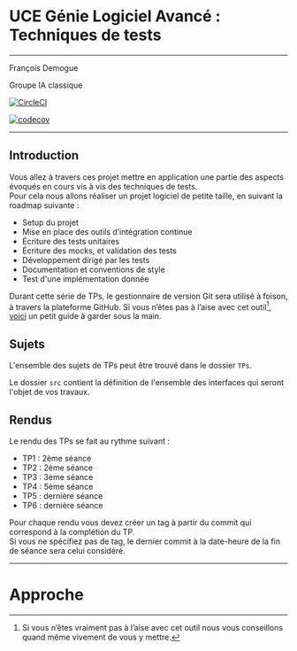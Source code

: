 # UCE Génie Logiciel Avancé : Techniques de tests

---

François Demogue

Groupe IA classique

[![CircleCI](https://dl.circleci.com/status-badge/img/gh/FrancoisDemogue/ceri-m1-techniques-de-test/tree/master.svg?style=svg)](https://dl.circleci.com/status-badge/redirect/gh/FrancoisDemogue/ceri-m1-techniques-de-test/tree/master)

[![codecov](https://codecov.io/gh/FrancoisDemogue/ceri-m1-techniques-de-test/graph/badge.svg?token=Q9B5D3E0JT)](https://codecov.io/gh/FrancoisDemogue/ceri-m1-techniques-de-test)

---

## Introduction

Vous allez à travers ces projet mettre en application une partie des aspects évoqués en cours vis à vis des techniques de tests.  
Pour cela nous allons réaliser un projet logiciel de petite taille, en suivant la roadmap suivante : 
- Setup du projet
- Mise en place des outils d’intégration continue
- Écriture des tests unitaires
- Écriture des mocks, et validation des tests
- Développement dirigé par les tests
- Documentation et conventions de style
- Test d'une implémentation donnée

Durant cette série de TPs, le gestionnaire de version Git sera utilisé à foison, à travers la plateforme GitHub. Si vous n’êtes pas à l’aise avec cet outil[^1], [voici](http://rogerdudler.github.io/git-guide/) un petit guide à garder sous la main.

## Sujets

L'ensemble des sujets de TPs peut être trouvé dans le dossier `TPs`.

Le dossier `src` contient la définition de l'ensemble des interfaces qui seront l'objet de vos travaux.

## Rendus

Le rendu des TPs se fait au rythme suivant :

- TP1 : 2ème séance
- TP2 : 2ème séance
- TP3 : 3ème séance
- TP4 : 5ème séance
- TP5 : dernière séance
- TP6 : dernière séance

Pour chaque rendu vous devez créer un tag à partir du commit qui correspond à la complétion du TP.  
Si vous ne spécifiez pas de tag, le dernier commit à la date-heure de la fin de séance sera celui considéré.

[^1]: Si vous n’êtes vraiment pas à l’aise avec cet outil nous vous conseillons quand même vivement de vous y mettre.

---

# Approche

